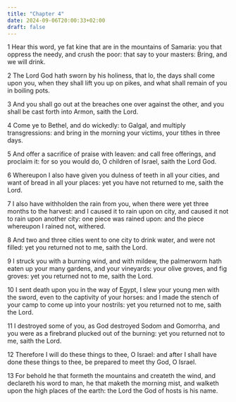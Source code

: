 ```yaml
---
title: "Chapter 4"
date: 2024-09-06T20:00:33+02:00
draft: false
---
```



1 Hear this word, ye fat kine that are in the mountains of Samaria: you that oppress the needy, and crush the poor: that say to your masters: Bring, and we will drink.

2 The Lord God hath sworn by his holiness, that lo, the days shall come upon you, when they shall lift you up on pikes, and what shall remain of you in boiling pots.

3 And you shall go out at the breaches one over against the other, and you shall be cast forth into Armon, saith the Lord.

4 Come ye to Bethel, and do wickedly: to Galgal, and multiply transgressions: and bring in the morning your victims, your tithes in three days.

5 And offer a sacrifice of praise with leaven: and call free offerings, and proclaim it: for so you would do, O children of Israel, saith the Lord God.

6 Whereupon I also have given you dulness of teeth in all your cities, and want of bread in all your places: yet you have not returned to me, saith the Lord.

7 I also have withholden the rain from you, when there were yet three months to the harvest: and I caused it to rain upon on city, and caused it not to rain upon another city: one piece was rained upon: and the piece whereupon I rained not, withered.

8 And two and three cities went to one city to drink water, and were not filled: yet you returned not to me, saith the Lord.

9 I struck you with a burning wind, and with mildew, the palmerworm hath eaten up your many gardens, and your vineyards: your olive groves, and fig groves: yet you returned not to me, saith the Lord.

10 I sent death upon you in the way of Egypt, I slew your young men with the sword, even to the captivity of your horses: and I made the stench of your camp to come up into your nostrils: yet you returned not to me, saith the Lord.

11 I destroyed some of you, as God destroyed Sodom and Gomorrha, and you were as a firebrand plucked out of the burning: yet you returned not to me, saith the Lord.

12 Therefore I will do these things to thee, O Israel: and after I shall have done these things to thee, be prepared to meet thy God, O Israel.

13 For behold he that formeth the mountains and createth the wind, and declareth his word to man, he that maketh the morning mist, and walketh upon the high places of the earth: the Lord the God of hosts is his name.

